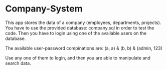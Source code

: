 # Company-System
This  app stores the data of a company (employees, departments, projects).
You have to use the provided database: company.sql in order to test the code. 
Then you have to login using one of the available users on the database.

The available user-password compinations are: (a, a) & (b, b) &  (admin, 123)
   
Use any one of them to login, and then you are able to manipulate and search data.

